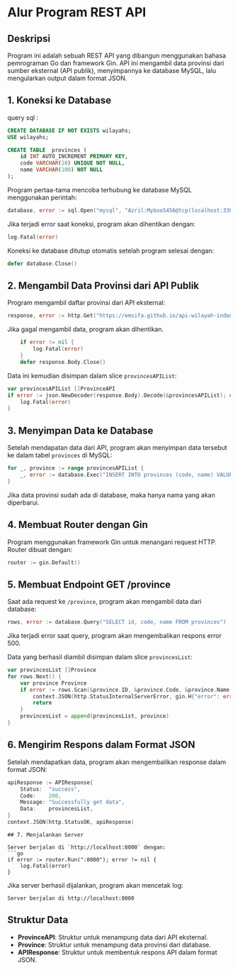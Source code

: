 # Alur Program REST API

## Deskripsi

Program ini adalah sebuah REST API yang dibangun menggunakan bahasa pemrograman Go dan framework Gin. API ini mengambil data provinsi dari sumber eksternal (API publik), menyimpannya ke database MySQL, lalu mengularkan output dalam format JSON.

## 1. Koneksi ke Database

query sql :
```sql
CREATE DATABASE IF NOT EXISTS wilayahs;
USE wilayahs;

CREATE TABLE  provinces (
    id INT AUTO_INCREMENT PRIMARY KEY,
    code VARCHAR(10) UNIQUE NOT NULL,
    name VARCHAR(100) NOT NULL
);

```
Program pertaa-tama mencoba terhubung ke database MySQL menggunakan perintah:
```go
database, error := sql.Open("mysql", "Azril:Myboo5456@tcp(localhost:3307)/wilayahs")
```
Jika terjadi error saat koneksi, program akan dihentikan dengan:
```go
log.Fatal(error)
```
Koneksi ke database ditutup otomatis setelah program selesai dengan:
```go
defer database.Close()
```

## 2. Mengambil Data Provinsi dari API Publik

Program mengambil daftar provinsi dari API eksternal:
```go
response, error := http.Get("https://emsifa.github.io/api-wilayah-indonesia/api/provinces.json")
```
Jika gagal mengambil data, program akan dihentikan.
```go
	if error != nil {
		log.Fatal(error)
	}
	defer response.Body.Close()

```
Data ini kemudian disimpan dalam slice `provincesAPIList`:
```go
var provincesAPIList []ProvinceAPI
if error := json.NewDecoder(response.Body).Decode(&provincesAPIList); error != nil {
    log.Fatal(error)
}
```
## 3. Menyimpan Data ke Database

Setelah mendapatan data dari API, program akan menyimpan data tersebut ke dalam tabel `provinces` di MySQL:
```go
for _, province := range provincesAPIList {
    _, error := database.Exec("INSERT INTO provinces (code, name) VALUES (?, ?) ON DUPLICATE KEY UPDATE name = VALUES(name)", province.ID, province.Name)
}
```
Jika data provinsi sudah ada di database, maka hanya nama yang akan diperbarui.

## 4. Membuat Router dengan Gin

Program menggunakan framework Gin untuk menangani request HTTP. Router dibuat dengan:
```go
router := gin.Default()
```

## 5. Membuat Endpoint GET /province

Saat ada request ke `/province`, program akan mengambil data dari database:
```go
rows, error := database.Query("SELECT id, code, name FROM provinces")
```
Jika terjadi error saat query, program akan mengembalikan respons error 500.

Data yang berhasil diambil disimpan dalam slice `provincesList`:
```go
var provincesList []Province
for rows.Next() {
    var province Province
    if error := rows.Scan(&province.ID, &province.Code, &province.Name); error != nil {
        context.JSON(http.StatusInternalServerError, gin.H{"error": error.Error()})
        return
    }
    provincesList = append(provincesList, province)
}
```

## 6. Mengirim Respons dalam Format JSON

Setelah mendapatkan data, program akan mengembalikan response dalam format JSON:
```go
apiResponse := APIResponse{
    Status:  "success",
    Code:    200,
    Message: "Successfully get data",
    Data:    provincesList,
}
context.JSON(http.StatusOK, apiResponse)
```

```
## 7. Menjalankan Server

Server berjalan di `http://localhost:8000` dengan:
```go
if error := router.Run(":8000"); error != nil {
    log.Fatal(error)
}
```
Jika server berhasil dijalankan, program akan mencetak log:
```
Server berjalan di http://localhost:8000
```

## Struktur Data

- **ProvinceAPI**: Struktur untuk menampung data dari API eksternal.
- **Province**: Struktur untuk menampung data provinsi dari database.
- **APIResponse**: Struktur untuk membentuk respons API dalam format JSON.

